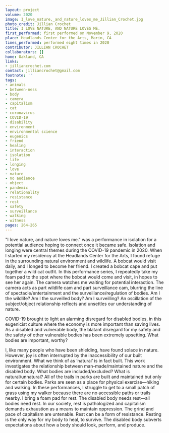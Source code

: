 ```yaml
---
layout: project
volume: 2020
image: I_love_nature,_and_nature_loves_me_Jillian_Crochet.jpg
photo_credit: Jillian Crochet
title: I LOVE NATURE, AND NATURE LOVES ME.
first_performed: first performed on November 9, 2020
place: Headlands Center for the Arts, Marin, CA
times_performed: performed eight times in 2020
contributor: JILLIAN CROCHET
collaborators: []
home: Oakland, CA
links: 
- jilliancrochet.com
contact: jilliancrochet@gmail.com
footnote: ''
tags:
- animals
- between-ness
- body
- camera
- capitalism
- cat
- coronavirus
- COVID-19
- disability
- environment
- environmental science
- eugenics
- friend
- healing
- interaction
- isolation
- life
- longing
- love
- nature
- no audience
- object
- pandemic
- relationality
- resistance
- rest
- safety
- surveillance
- walking
- witness
pages: 264-265
---
```


"I love nature, and nature loves me." was a performance in isolation for a potential audience hoping to connect once it became safe. Isolation and longing were central themes during the COVID-19 pandemic in 2020. When I started my residency at the Headlands Center for the Arts, I found refuge in the surrounding natural environment and wildlife. A bobcat would visit daily, and I longed to become her friend. I created a bobcat cape and put together a wild cat outfit. In this performance series, I repeatedly take my foam pad to the spot where the bobcat would come and visit, in hopes to see her again. The camera watches me waiting for potential interaction. The camera acts as part wildlife cam and part surveillance cam, blurring the line of spectacle/entertainment and the surveillance/regulation of bodies. Am I the wildlife? Am I the surveilled body? Am I surveilling? An oscillation of the subject/object relationship reflects and unsettles our understanding of nature. 

COVID-19 brought to light an alarming disregard for disabled bodies, in this eugenicist culture where the economy is more important than saving lives. As a disabled and vulnerable body, the blatant disregard for my safety and the safety of other vulnerable bodies has been extremely upsetting. What bodies are important, worthy? 

I, like many people who have been shielding, have found solace in nature. However, joy is often interrupted by the inaccessibility of our built environment. What we think of as ‘natural’ is in fact built. This work investigates the relationship between man-made/maintained nature and the disabled body. What bodies are included/excluded? What is natural/unnatural? All of the trails in parks are built and maintained but only for certain bodies. Parks are seen as a place for physical exercise—hiking and walking. In these performances, I struggle to get to a small patch of grass using my walker because there are no accessible paths or trails nearby. I bring a foam pad for rest. The disabled body needs rest—all bodies need rest. In our society, rest is pathologized and capitalism demands exhaustion as a means to maintain oppression. The grind and pace of capitalism are untenable. Rest can be a form of resistance. Resting is the only way for my body to heal, to survive. The disabled body subverts expectations about how a body should look, perform, and produce.